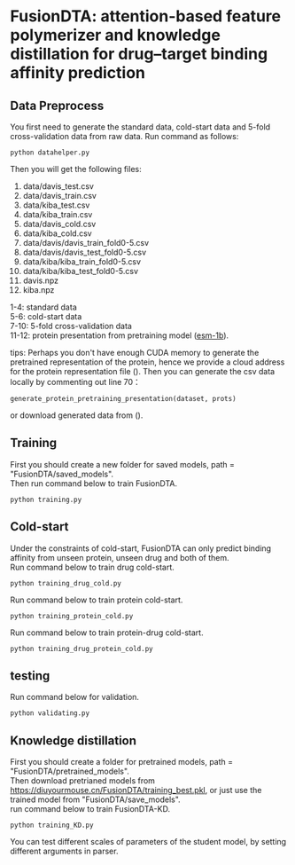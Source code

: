 # FusionDTA: attention-based feature polymerizer and knowledge distillation for drug–target binding affinity prediction

## Data Preprocess
You first need to generate the standard data, cold-start data and 5-fold cross-validation data from raw data. 
Run command as follows:
    
    python datahelper.py

Then you will get the following files:
1. data/davis_test.csv
2. data/davis_train.csv
3. data/kiba_test.csv
4. data/kiba_train.csv
5. data/davis_cold.csv
6. data/kiba_cold.csv
7. data/davis/davis_train_fold0-5.csv
8. data/davis/davis_test_fold0-5.csv
9. data/kiba/kiba_train_fold0-5.csv
10. data/kiba/kiba_test_fold0-5.csv
11. davis.npz
12. kiba.npz


1-4: standard data  
5-6: cold-start data  
7-10: 5-fold cross-validation data  
11-12: protein presentation from pretraining model ([esm-1b](https://github.com/facebookresearch/esm)).

tips: Perhaps you don't have enough CUDA memory to generate the pretrained representation of the protein, hence we provide a cloud address for the protein representation file (). Then you can generate the csv data locally by commenting out line 70： 

    generate_protein_pretraining_presentation(dataset, prots)  
    
or download generated data from ().

## Training
First you should create a new folder for saved models, path = "FusionDTA/saved_models".  
Then run command below to train FusionDTA.

    python training.py
  
## Cold-start
Under the constraints of cold-start, FusionDTA can only predict binding affinity from unseen protein, unseen drug and both of them.  
Run command below to train drug cold-start.

    python training_drug_cold.py
    
Run command below to train protein cold-start.

    python training_protein_cold.py
    
Run command below to train protein-drug cold-start.

    python training_drug_protein_cold.py

  
## testing
Run command below for validation.

    python validating.py 

## Knowledge distillation
First you should create a folder for pretrained models, path = "FusionDTA/pretrained_models".  
Then download pretrianed models from https://diuyourmouse.cn/FusionDTA/training_best.pkl, or just use the trained model from "FusionDTA/save_models".  
run command below to train FusionDTA-KD.

    python training_KD.py
    
You can test different scales of parameters of the student model, by setting different arguments in parser.
